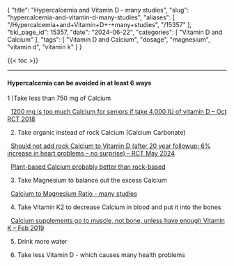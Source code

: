 {
    "title": "Hypercalcemia and Vitamin D - many studies",
    "slug": "hypercalcemia-and-vitamin-d-many-studies",
    "aliases": [
        "/Hypercalcemia+and+Vitamin+D+-+many+studies",
        "/15357"
    ],
    "tiki_page_id": 15357,
    "date": "2024-06-22",
    "categories": [
        "Vitamin D and Calcium"
    ],
    "tags": [
        "Vitamin D and Calcium",
        "dosage",
        "magnesium",
        "vitamin d",
        "vitamin k"
    ]
}


{{< toc >}}

<!-- ~tc~ start ~/tc~ -->

---

#### Hypercalcemia can be avoided in at least 6 ways

1 )Take less than 750 mg of Calcium

&nbsp; [1200 mg is too much Calcium for seniors if take 4,000 IU of vitamin D – Oct RCT 2018](/posts/1200-mg-is-too-much-calcium-for-seniors-if-take-4000-iu-of-vitamin-d-oct-rct-2018)

2) Take organic instead of rock Calcium (Calcium Carbonate)

&nbsp; [Should not add rock Calcium to Vitamin D (after 20 year followup: 6% increase in heart problems – no surprise) – RCT May 2024](/posts/should-not-add-rock-calcium-to-vitamin-d-after-20-year-followup-6-percent-increa-no-surprise-rct)

&nbsp; [Plant-based Calcium probably better than rock-based](/posts/plant-based-calcium-probably-better-than-rock-based)

3) Take Magnesium to balance out the excess Calcium

&nbsp; [Calcium to Magnesium Ratio - many studies](/posts/calcium-to-magnesium-ratio-many-studies)

4) Take Vitamin K2 to decrease Calcium in blood and put it into the bones

&nbsp; [Calcium supplements go to muscle, not bone, unless have enough Vitamin K – Feb 2019](/posts/calcium-supplements-go-to-muscle-not-bone-unless-have-enough-vitamin-k)

5) Drink more water

6) Take less Vitamin D - which causes many health problems

<!-- ~tc~ end ~/tc~ -->